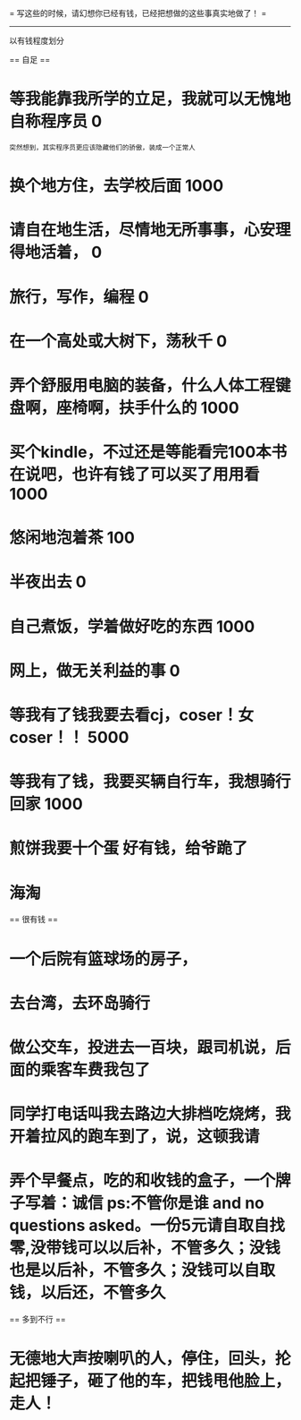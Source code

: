  = 写这些的时候，请幻想你已经有钱，已经把想做的这些事真实地做了！ =

----------
 以有钱程度划分

 == 自足 ==
# 等我能靠我所学的立足，我就可以无愧地自称程序员	0
    突然想到，其实程序员更应该隐藏他们的骄傲，装成一个正常人
# 换个地方住，去学校后面				 1000
# 请自在地生活，尽情地无所事事，心安理得地活着，	0
# 旅行，写作，编程					0
# 在一个高处或大树下，荡秋千			0
# 弄个舒服用电脑的装备，什么人体工程键盘啊，座椅啊，扶手什么的	1000
# 买个kindle，不过还是等能看完100本书在说吧，也许有钱了可以买了用用看	1000
# 悠闲地泡着茶					100
# 半夜出去					0
# 自己煮饭，学着做好吃的东西			1000
# 网上，做无关利益的事				0
# 等我有了钱我要去看cj，coser！女coser！！	5000
# 等我有了钱，我要买辆自行车，我想骑行回家	1000
# 煎饼我要十个蛋 好有钱，给爷跪了
# 海淘

 == 很有钱 ==
# 一个后院有篮球场的房子，		
# 去台湾，去环岛骑行
# 做公交车，投进去一百块，跟司机说，后面的乘客车费我包了
# 同学打电话叫我去路边大排档吃烧烤，我开着拉风的跑车到了，说，这顿我请
# 弄个早餐点，吃的和收钱的盒子，一个牌子写着：诚信  ps:不管你是谁 and  no questions asked。一份5元请自取自找零,没带钱可以以后补，不管多久；没钱也是以后补，不管多久；没钱可以自取钱，以后还，不管多久

 == 多到不行 ==

# 无德地大声按喇叭的人，停住，回头，抡起把锤子，砸了他的车，把钱甩他脸上，走人！

